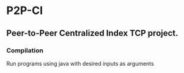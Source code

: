 # P2P-CI

## Peer-to-Peer Centralized Index TCP project.

### Compilation

Run programs using java with desired inputs as arguments
